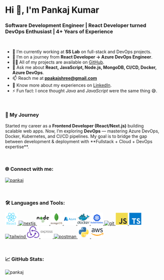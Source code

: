 <h1 align="left">Hi 👋, I'm Pankaj Kumar</h1>
<h3 align="left">Software Development Engineer | React Developer turned DevOps Enthusiast | 4+ Years of Experience</h3>

<br>

- 🔭 I’m currently working at **SS Lab** on full-stack and DevOps projects.  
- 🌱 I’m on a journey from **React Developer → Azure DevOps Engineer**.  
- 👨‍💻 All of my projects are available on [GitHub](https://github.com/ppshree?tab=repositories).  
- 💬 Ask me about **React, JavaScript, Node.js, MongoDB, CI/CD, Docker, Azure DevOps**.  
- 📫 Reach me at **ppakajshree@gmail.com**  
- 📄 Know more about my experiences on [LinkedIn](https://www.linkedin.com/in/pankaj-kumar-a74129213).  
- ⚡ Fun fact: I once thought *Java* and *JavaScript* were the same thing 😅.  

<br>

<h3 align="left">🚀 My Journey</h3>
<p>
Started my career as a <b>Frontend Developer (React/Next.js)</b> building scalable web apps.  
Now, I’m exploring <b>DevOps</b> — mastering Azure DevOps, Docker, Kubernetes, and CI/CD pipelines.  
My goal is to bridge the gap between development & deployment with **Fullstack + Cloud + DevOps expertise**.
</p>

<br>

<h3 align="left">🌐 Connect with me:</h3>
<p align="left">
<a href="https://www.linkedin.com/in/pankaj-kumar-a74129213" target="blank"><img align="center" src="https://raw.githubusercontent.com/rahuldkjain/github-profile-readme-generator/master/src/images/icons/Social/linked-in-alt.svg" alt="pankaj" height="30" width="40" /></a>
</p>

<br>

<h3 align="left">🛠️ Languages and Tools:</h3>
<p align="left">
<a href="https://react.dev" target="_blank" rel="noreferrer"> <img src="https://raw.githubusercontent.com/devicons/devicon/master/icons/react/react-original-wordmark.svg" alt="react" width="40" height="40"/> </a>
<a href="https://nextjs.org/" target="_blank" rel="noreferrer"> <img src="https://cdn.worldvectorlogo.com/logos/nextjs-2.svg" alt="nextjs" width="40" height="40"/> </a>
<a href="https://nodejs.org" target="_blank" rel="noreferrer"> <img src="https://raw.githubusercontent.com/devicons/devicon/master/icons/nodejs/nodejs-original-wordmark.svg" alt="nodejs" width="40" height="40"/> </a>
<a href="https://www.mongodb.com/" target="_blank" rel="noreferrer"> <img src="https://raw.githubusercontent.com/devicons/devicon/master/icons/mongodb/mongodb-original-wordmark.svg" alt="mongodb" width="40" height="40"/> </a>
<a href="https://azure.microsoft.com/en-in/services/devops/" target="_blank" rel="noreferrer"> <img src="https://raw.githubusercontent.com/devicons/devicon/master/icons/azure/azure-original-wordmark.svg" alt="azure" width="40" height="40"/> </a>
<a href="https://www.docker.com/" target="_blank" rel="noreferrer"> <img src="https://raw.githubusercontent.com/devicons/devicon/master/icons/docker/docker-original-wordmark.svg" alt="docker" width="40" height="40"/> </a>
<a href="https://kubernetes.io/" target="_blank" rel="noreferrer"> <img src="https://raw.githubusercontent.com/devicons/devicon/master/icons/kubernetes/kubernetes-plain-wordmark.svg" alt="k8s" width="40" height="40"/> </a>
<a href="https://git-scm.com/" target="_blank" rel="noreferrer"> <img src="https://www.vectorlogo.zone/logos/git-scm/git-scm-icon.svg" alt="git" width="40" height="40"/> </a>
<a href="https://developer.mozilla.org/en-US/docs/Web/JavaScript" target="_blank" rel="noreferrer"> <img src="https://raw.githubusercontent.com/devicons/devicon/master/icons/javascript/javascript-original.svg" alt="javascript" width="40" height="40"/> </a>
<a href="https://www.typescriptlang.org/" target="_blank" rel="noreferrer"> <img src="https://raw.githubusercontent.com/devicons/devicon/master/icons/typescript/typescript-original.svg" alt="typescript" width="40" height="40"/> </a>
<a href="https://tailwindcss.com/" target="_blank" rel="noreferrer"> <img src="https://www.vectorlogo.zone/logos/tailwindcss/tailwindcss-icon.svg" alt="tailwind" width="40" height="40"/> </a>
<a href="https://redux.js.org" target="_blank" rel="noreferrer"> <img src="https://raw.githubusercontent.com/devicons/devicon/master/icons/redux/redux-original.svg" alt="redux" width="40" height="40"/> </a>
<a href="https://expressjs.com" target="_blank" rel="noreferrer"> <img src="https://raw.githubusercontent.com/devicons/devicon/master/icons/express/express-original-wordmark.svg" alt="express" width="40" height="40"/> </a>
<a href="https://postman.com" target="_blank" rel="noreferrer"> <img src="https://www.vectorlogo.zone/logos/getpostman/getpostman-icon.svg" alt="postman" width="40" height="40"/> </a>
<a href="https://www.python.org" target="_blank" rel="noreferrer"> <img src="https://raw.githubusercontent.com/devicons/devicon/master/icons/python/python-original.svg" alt="python" width="40" height="40"/> </a>
<a href="https://aws.amazon.com/" target="_blank" rel="noreferrer"> <img src="https://raw.githubusercontent.com/devicons/devicon/master/icons/amazonwebservices/amazonwebservices-original-wordmark.svg" alt="aws" width="40" height="40"/> </a>
</p>

<br>

<h3 align="left">📈 GitHub Stats:</h3>
<p><img align="center" src="https://github-readme-stats.vercel.app/api?username=ppshree&show_icons=true&theme=tokyonight" alt="pankaj" /></p>
